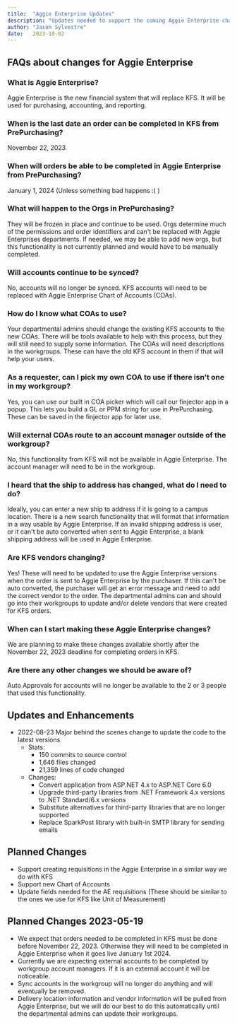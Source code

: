 ```yaml
---
title:  "Aggie Enterprise Updates"
description: "Updates needed to support the coming Aggie Enterprise changes in 2023"
author: "Jason Sylvestre"
date:   2023-10-02
---
```


## FAQs about changes for Aggie Enterprise

### What is Aggie Enterprise?
Aggie Enterprise is the new financial system that will replace KFS. It will be used for purchasing, accounting, and reporting.

### When is the last date an order can be completed in KFS from PrePurchasing?
November 22, 2023

### When will orders be able to be completed in Aggie Enterprise from PrePurchasing?
January 1, 2024 (Unless something bad happens :( )

### What will happen to the Orgs in PrePurchasing?
They will be frozen in place and continue to be used. Orgs determine much of the permissions and order identifiers and can't be replaced with Aggie Enterprises departments.
If needed, we may be able to add new orgs, but this functionality is not currently planned and would have to be manually completed.

### Will accounts continue to be synced?
No, accounts will no longer be synced. KFS accounts will need to be replaced with Aggie Enterprise Chart of Accounts (COAs).

### How do I know what COAs to use?
Your departmental admins should change the existing KFS accounts to the new COAs. There will be tools available to help with this process, but they will still need to supply some information.
The COAs will need descriptions in the workgroups. These can have the old KFS account in them if that will help your users.

### As a requester, can I pick my own COA to use if there isn't one in my workgroup?
Yes, you can use our built in COA picker which will call our finjector app in a popup. This lets you build a GL or PPM string for use in PrePurchasing. These can be saved in the finjector app for later use.

### Will external COAs route to an account manager outside of the workgroup?
No, this functionality from KFS will not be available in Aggie Enterprise. The account manager will need to be in the workgroup.

### I heard that the ship to address has changed, what do I need to do?
Ideally, you can enter a new ship to address if it is going to a campus location. There is a new search functionality that will format that information in a way usable by Aggie Enterprise.
If an invalid shipping address is user, or it can't be auto converted when sent to Aggie Enterprise, a blank shipping address will be used in Aggie Enterprise.

### Are KFS vendors changing?
Yes! These will need to be updated to use the Aggie Enterprise versions when the order is sent to Aggie Enterprise by the purchaser. If this can't be auto converted, the purchaser will get an error message and need to add the correct vendor to the order.
The departmental admins can and should go into their workgroups to update and/or delete vendors that were created for KFS orders.

### When can I start making these Aggie Enterprise changes?
We are planning to make these changes available shortly after the November 22, 2023 deadline for completing orders in KFS.


### Are there any other changes we should be aware of?
Auto Approvals for accounts will no longer be available to the 2 or 3 people that used this functionality.

## Updates and Enhancements
* 2022-08-23 Major behind the scenes change to update the code to the latest versions
  * Stats: 
    * 150 commits to source control
    * 1,646 files changed
    * 21,359 lines of code changed
  * Changes: 
    * Convert application from ASP.NET 4.x to ASP.NET Core 6.0
    * Upgrade third-party libraries from .NET Framework 4.x versions to .NET Standard/6.x versions
    * Substitute alternatives for third-party libraries that are no longer supported
    * Replace SparkPost library with built-in SMTP library for sending emails


## Planned Changes
* Support creating requisitions in the Aggie Enterprise in a similar way we do with KFS 
* Support new Chart of Accounts
* Update fields needed for the AE requisitions (These should be similar to the ones we use for KFS like Unit of Measurement) 

## Planned Changes 2023-05-19
* We expect that orders needed to be completed in KFS must be done before November 22, 2023. Otherwise they will need to be completed in Aggie Enterprise when it goes live January 1st 2024.
* Currently we are expecting external accounts to be completed by workgroup account managers. If it is an external account it will be noticeable.
* Sync accounts in the workgroup will no longer do anything and will eventually be removed.
* Delivery location information and vendor information will be pulled from Aggie Enterprise, but we will do our best to do this automatically until the departmental admins can update their workgroups.

